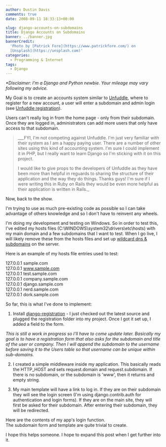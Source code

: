 ```yaml
---
author: Dustin Davis
comments: true
date: 2008-09-11 18:33:13+00:00

slug: django-accounts-on-subdomains
title: Django Accounts on Subdomains
banner: ../banner.jpg
bannerCredit:
  'Photo by [Patrick Fore](https://www.patrickfore.com/) on
  [Unsplash](https://unsplash.com)'
categories:
  - Programming & Internet
tags:
  - Django
---
```


_\*Disclaimer: I'm a Django and Python newbie. Your mileage may vary following
my advice._

My Goal is to create an accounts system similar to
[Unfuddle](http://unfuddle.com/), where to register for a new account, a user
will enter a subdomain and admin login (see
[Unfuddle registration](https://secure.unfuddle.com/accounts/new?plan=private)).

Users can't really log in from the home page - only from their subdomain. Once
they are logged in, administrators can add more users that only have access to
that subdomain.

<blockquote>___FYI, I'm not competing against Unfuddle. I'm just very familiar with their system as I am a happy paying user. There are a number of other sites using this kind of accounting system. I'm sure I could implement it in PHP, but I really want to learn Django so I'm sticking with it on this project.  
  
I would like to give props to the developers of Unfuddle as they have been more than helpful in reguards to sharing the structure of their application and the way they do things. Thanks guys! I'm sure if I were writing this in Ruby on Rails they would be even more helpful as their application is written in Rails._  
</blockquote>

Now, back to the show.

I'm trying to use as much pre-existing code as possible so I can take advantage
of others knowledge and so I don't have to reinvent any wheels.

I'm doing my development and testing on Windows. So in order to test this, I've
edited my hosts files (C:\WINDOWS\system32\drivers\etc\hosts) with my main
domain and a few subdomains that I want to test. When I go live, I will likely
remove these from the hosts files and set up
[wildcard dns & subdomains](/blog/setting-up-wildcard-dns-subdomains-on-cpanel)
on the server.

Here is an example of my hosts file entries used to test:

127.0.0.1 sample.com  
127.0.0.1 www.sample.com  
127.0.0.1 test.sample.com  
127.0.0.1 company.sample.com  
127.0.0.1 django.sample.com  
127.0.0.1 nerd.sample.com  
127.0.0.1 dork.sample.com

So far, this is what I've done to implement:

1. Install
   [django-registration](http://code.google.com/p/django-registration/) - I just
   checked out the latest source and plugged the registration folder into my
   project. Once I got it set up, I added a field to the form.

_This is still a work in progress so I'll have to come update later. Basically
my goal is to have a registration form that also asks for the subdomain and
title of the user or company. Then I will append the subdomain to the username
before saving it to the Users table so that username can be unique within
sub-domains._

2. I created a simple middleware inside my application. This basically reads the
   HTTP_HOST and sets request.domain and request.subdomain. If there is no
   subdomain, or the subdomain is 'www', then it returns and empty string.

3. My main template will have a link to log in. If they are on their subdomain
   they will see the login screen (I'm using django.contrib.auth for
   authentication and login forms). If they are on the main site, they will
   first be asked for their subdomain. After entering their subdomain, they will
   be redirected.

Here are the contents of my app's login function.  
The subdomain form and template are quite trivial to create.

I hope this helps someone. I hope to expand this post when I get further into
it.

